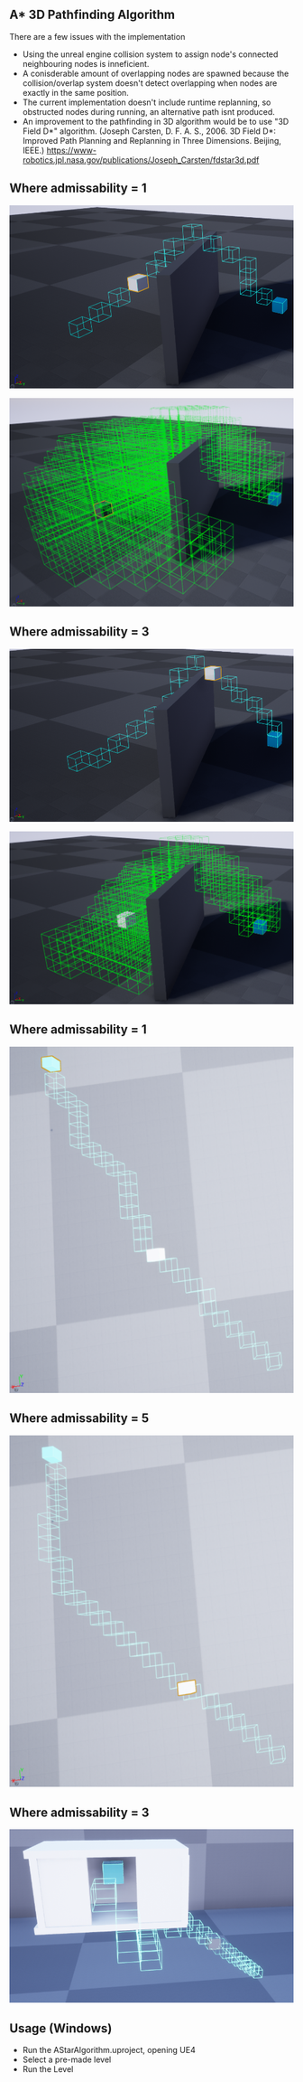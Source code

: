 ## A* 3D Pathfinding Algorithm

There are a few issues with the implementation
* Using the unreal engine collision system to assign node's connected neighbouring nodes is inneficient.  
* A conisderable amount of overlapping nodes are spawned because the collision/overlap system doesn't detect overlapping when nodes are exactly in the same position.  
* The current implementation doesn't include runtime replanning, so obstructed nodes during running, an alternative path isnt produced.
* An improvement to the pathfinding in 3D algorithm would be to use "3D Field D*" algorithm. (Joseph Carsten, D. F. A. S., 2006. 3D Field D*: Improved Path Planning and Replanning in Three Dimensions. Beijing, IEEE.)
https://www-robotics.jpl.nasa.gov/publications/Joseph_Carsten/fdstar3d.pdf


## Where admissability = 1

![output result](A1_E=1.png)

![output result](A2_E=1.png)

## Where admissability = 3

![output result](A3_E=3.png)

![output result](A4_E=3.png)

## Where admissability = 1

![output result](B1_E=1.png)

## Where admissability = 5

![output result](B1_E=5.png)

## Where admissability = 3

![output result](C1_E=3.png)

## Usage (Windows)
* Run the AStarAlgorithm.uproject, opening UE4
* Select a pre-made level
* Run the Level
